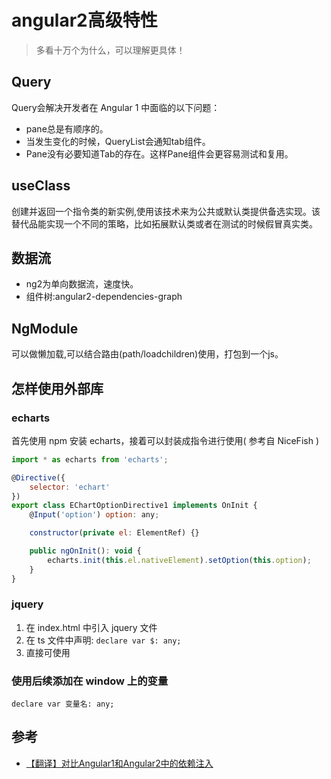 # angular2高级特性
> 多看十万个为什么，可以理解更具体！

## Query
Query会解决开发者在 Angular 1 中面临的以下问题：
* pane总是有顺序的。
* 当发生变化的时候，QueryList会通知tab组件。
* Pane没有必要知道Tab的存在。这样Pane组件会更容易测试和复用。

## useClass
创建并返回一个指令类的新实例,使用该技术来为公共或默认类提供备选实现。该替代品能实现一个不同的策略，比如拓展默认类或者在测试的时候假冒真实类。

## 数据流
* ng2为单向数据流，速度快。
* 组件树:angular2-dependencies-graph


## NgModule
可以做懒加载,可以结合路由(path/loadchildren)使用，打包到一个js。


## 怎样使用外部库
### echarts
首先使用 npm 安装 echarts，接着可以封装成指令进行使用( 参考自 NiceFish )
```javascript
import * as echarts from 'echarts';

@Directive({
    selector: 'echart'
})
export class EChartOptionDirective1 implements OnInit {
    @Input('option') option: any;

    constructor(private el: ElementRef) {}

    public ngOnInit(): void {
        echarts.init(this.el.nativeElement).setOption(this.option);
    }
}
```
### jquery
1. 在 index.html 中引入 jquery 文件
2. 在 ts 文件中声明: ```declare var $: any;```
3. 直接可使用

### 使用后续添加在 window 上的变量
```declare var 变量名: any;```


## 参考
* [【翻译】对比Angular1和Angular2中的依赖注入](https://my.oschina.net/mumu/blog/775695?utm_source=tuicool)
